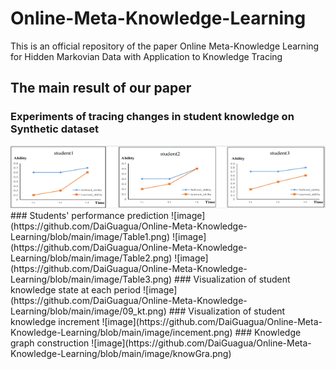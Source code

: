 # Online-Meta-Knowledge-Learning
This is an official repository of the paper Online Meta-Knowledge Learning for Hidden Markovian Data with Application to Knowledge Tracing

## The main result of our paper
### Experiments of tracing changes in student knowledge on Synthetic dataset
<img src="https://github.com/DaiGuagua/Online-Meta-Knowledge-Learning/blob/main/image/simulation.png" width="600" height="100" alt="The blue line in the figure represents the actual student ability change curve, while the orange line represents the change curve of student ability learned by the OMKL algorithm."/>
### Students' performance prediction
![image](https://github.com/DaiGuagua/Online-Meta-Knowledge-Learning/blob/main/image/Table1.png)
![image](https://github.com/DaiGuagua/Online-Meta-Knowledge-Learning/blob/main/image/Table2.png)
![image](https://github.com/DaiGuagua/Online-Meta-Knowledge-Learning/blob/main/image/Table3.png)
### Visualization of student knowledge state at each period
![image](https://github.com/DaiGuagua/Online-Meta-Knowledge-Learning/blob/main/image/09_kt.png)
### Visualization of student knowledge increment
![image](https://github.com/DaiGuagua/Online-Meta-Knowledge-Learning/blob/main/image/incement.png)
### Knowledge graph construction
![image](https://github.com/DaiGuagua/Online-Meta-Knowledge-Learning/blob/main/image/knowGra.png)

